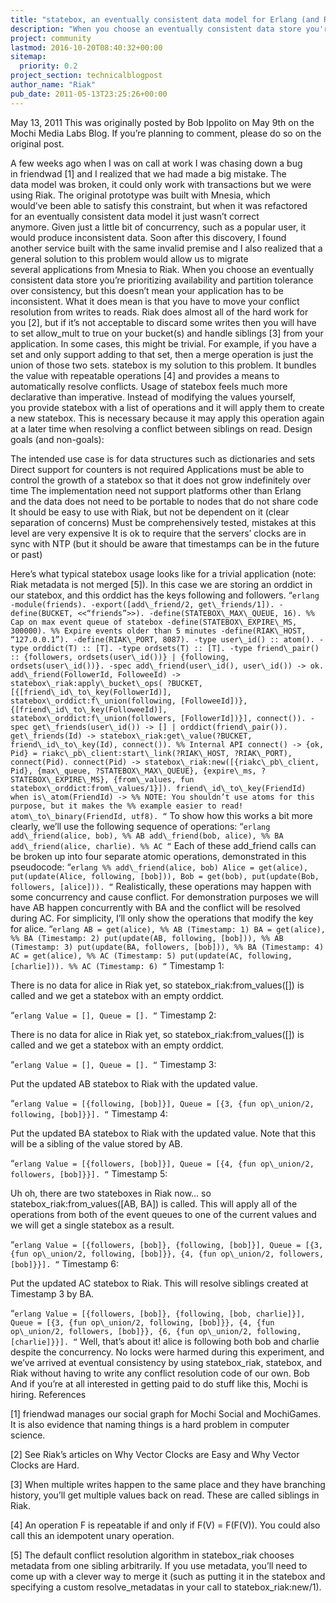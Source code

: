 ```yaml
---
title: "statebox, an eventually consistent data model for Erlang (and Riak)"
description: "When you choose an eventually consistent data store you're prioritizing availability and partition tolerance over consistency, but this doesn't mean your application has to be inconsistent. What it does mean is that you have to move your conflict resolution from writes to reads ..."
project: community
lastmod: 2016-10-20T08:40:32+00:00
sitemap:
  priority: 0.2
project_section: technicalblogpost
author_name: "Riak"
pub_date: 2011-05-13T23:25:26+00:00
---
```

May 13, 2011
This was originally posted by Bob Ippolito on May 9th on the Mochi Media Labs Blog. If you’re planning to comment, please do so on the original post.

A few weeks ago when I was on call at work I was chasing down a bug in friendwad [1] and I realized that we had made a big mistake. The data model was broken, it could only work with transactions but we were using Riak. The original prototype was built with Mnesia, which would’ve been able to satisfy this constraint, but when it was refactored for an eventually consistent data model it just wasn’t correct anymore. Given just a little bit of concurrency, such as a popular user, it would produce inconsistent data. Soon after this discovery, I found another service built with the same invalid premise and I also realized that a general solution to this problem would allow us to migrate several applications from Mnesia to Riak.
When you choose an eventually consistent data store you’re prioritizing availability and partition tolerance over consistency, but this doesn’t mean your application has to be inconsistent. What it does mean is that you have to move your conflict resolution from writes to reads. Riak does almost all of the hard work for you [2], but if it’s not acceptable to discard some writes then you will have to set allow\_mult to true on your bucket(s) and handle siblings [3] from your application. In some cases, this might be trivial. For example, if you have a set and only support adding to that set, then a merge operation is just the union of those two sets.
statebox is my solution to this problem. It bundles the value with repeatable operations [4] and provides a means to automatically resolve conflicts. Usage of statebox feels much more declarative than imperative. Instead of modifying the values yourself, you provide statebox with a list of operations and it will apply them to create a new statebox. This is necessary because it may apply this operation again at a later time when resolving a conflict between siblings on read.
Design goals (and non-goals):

The intended use case is for data structures such as dictionaries and sets
Direct support for counters is not required
Applications must be able to control the growth of a statebox so that it does not grow indefinitely over time
The implementation need not support platforms other than Erlang and the data does not need to be portable to nodes that do not share code
It should be easy to use with Riak, but not be dependent on it (clear separation of concerns)
Must be comprehensively tested, mistakes at this level are very expensive
It is ok to require that the servers’ clocks are in sync with NTP (but it should be aware that timestamps can be in the future or past)

Here’s what typical statebox usage looks like for a trivial application (note: Riak metadata is not merged [5]). In this case we are storing an orddict in our statebox, and this orddict has the keys following and followers.
“`erlang
-module(friends).
-export([add\_friend/2, get\_friends/1]).
-define(BUCKET, <<“friends”>>).
-define(STATEBOX\_MAX\_QUEUE, 16). %% Cap on max event queue of statebox
-define(STATEBOX\_EXPIRE\_MS, 300000). %% Expire events older than 5 minutes
-define(RIAK\_HOST, “127.0.0.1”).
-define(RIAK\_PORT, 8087).
-type user\_id() :: atom().
-type orddict(T) :: [T].
-type ordsets(T) :: [T].
-type friend\_pair() :: {followers, ordsets(user\_id())} |
{following, ordsets(user\_id())}.
-spec add\_friend(user\_id(), user\_id()) -> ok.
add\_friend(FollowerId, FolloweeId) ->
statebox\_riak:apply\_bucket\_ops(
?BUCKET,
[{[friend\_id\_to\_key(FollowerId)],
statebox\_orddict:f\_union(following, [FolloweeId])},
{[friend\_id\_to\_key(FolloweeId)],
statebox\_orddict:f\_union(followers, [FollowerId])}],
connect()).
-spec get\_friends(user\_id()) -> [] | orddict(friend\_pair()).
get\_friends(Id) ->
statebox\_riak:get\_value(?BUCKET, friend\_id\_to\_key(Id), connect()).
%% Internal API
connect() ->
{ok, Pid} = riakc\_pb\_client:start\_link(?RIAK\_HOST, ?RIAK\_PORT),
connect(Pid).
connect(Pid) ->
statebox\_riak:new([{riakc\_pb\_client, Pid},
{max\_queue, ?STATEBOX\_MAX\_QUEUE},
{expire\_ms, ?STATEBOX\_EXPIRE\_MS},
{from\_values, fun statebox\_orddict:from\_values/1}]).
friend\_id\_to\_key(FriendId) when is\_atom(FriendId) ->
%% NOTE: You shouldn’t use atoms for this purpose, but it makes the
%% example easier to read!
atom\_to\_binary(FriendId, utf8).
“`
To show how this works a bit more clearly, we’ll use the following sequence of operations:
“`erlang
add\_friend(alice, bob), %% AB
add\_friend(bob, alice), %% BA
add\_friend(alice, charlie). %% AC
“`
Each of these add\_friend calls can be broken up into four separate atomic operations, demonstrated in this pseudocode:
“`erlang
%% add\_friend(alice, bob)
Alice = get(alice),
put(update(Alice, following, [bob])),
Bob = get(bob),
put(update(Bob, followers, [alice])).
“`
Realistically, these operations may happen with some concurrency and cause conflict. For demonstration purposes we will have AB happen concurrently with BA and the conflict will be resolved during AC. For simplicity, I’ll only show the operations that modify the key for
alice.
“`erlang
AB = get(alice), %% AB (Timestamp: 1)
BA = get(alice), %% BA (Timestamp: 2)
put(update(AB, following, [bob])), %% AB (Timestamp: 3)
put(update(BA, followers, [bob])), %% BA (Timestamp: 4)
AC = get(alice), %% AC (Timestamp: 5)
put(update(AC, following, [charlie])). %% AC (Timestamp: 6)
“`
Timestamp 1:

There is no data for alice in Riak yet, so
statebox\_riak:from\_values([]) is called and we get a statebox
with an empty orddict.

“`erlang
Value = [],
Queue = [].
“`
Timestamp 2:

There is no data for alice in Riak yet, so
statebox\_riak:from\_values([]) is called and we get a statebox
with an empty orddict.

“`erlang
Value = [],
Queue = [].
“`
Timestamp 3:

Put the updated AB statebox to Riak with the updated value.

“`erlang
Value = [{following, [bob]}],
Queue = [{3, {fun op\_union/2, following, [bob]}}].
“`
Timestamp 4:

Put the updated BA statebox to Riak with the updated value. Note
that this will be a sibling of the value stored by AB.

“`erlang
Value = [{followers, [bob]}],
Queue = [{4, {fun op\_union/2, followers, [bob]}}].
“`
Timestamp 5:

Uh oh, there are two stateboxes in Riak now… so
statebox\_riak:from\_values([AB, BA]) is called. This will apply
all of the operations from both of the event queues to one of the
current values and we will get a single statebox as a result.

“`erlang
Value = [{followers, [bob]},
{following, [bob]}],
Queue = [{3, {fun op\_union/2, following, [bob]}},
{4, {fun op\_union/2, followers, [bob]}}].
“`
Timestamp 6:

Put the updated AC statebox to Riak. This will resolve siblings
created at Timestamp 3 by BA.

“`erlang
Value = [{followers, [bob]},
{following, [bob, charlie]}],
Queue = [{3, {fun op\_union/2, following, [bob]}},
{4, {fun op\_union/2, followers, [bob]}},
{6, {fun op\_union/2, following, [charlie]}}].
“`
Well, that’s about it! alice is following both bob and charlie despite the concurrency. No locks were harmed during this experiment, and we’ve arrived at eventual consistency by using statebox\_riak, statebox, and Riak without having to write any conflict resolution code of our own.
Bob
And if you’re at all interested in getting paid to do stuff like this, Mochi is hiring.
References






[1]
friendwad manages our social graph for Mochi Social and MochiGames.
It is also evidence that naming things is a hard problem in
computer science.









[2]
See Riak’s articles on Why Vector Clocks are Easy and
Why Vector Clocks are Hard.









[3]
When multiple writes happen to the same place and they have
branching history, you’ll get multiple values back on read.
These are called siblings in Riak.









[4]
An operation F is repeatable if and only if F(V) = F(F(V)).
You could also call this an idempotent unary operation.









[5]
The default conflict resolution algorithm in statebox\_riak
chooses metadata from one sibling arbitrarily. If you use
metadata, you’ll need to come up with a clever way to merge it
(such as putting it in the statebox and specifying a custom
resolve\_metadatas in your call to statebox\_riak:new/1).




